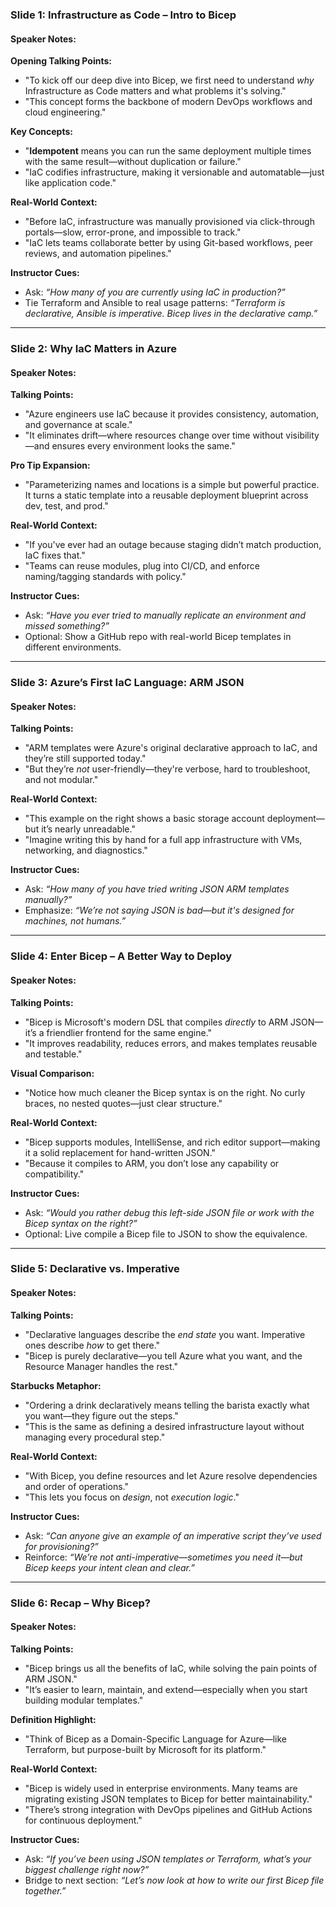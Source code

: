 ### **Slide 1: Infrastructure as Code – Intro to Bicep**

#### Speaker Notes:

**Opening Talking Points:**

* "To kick off our deep dive into Bicep, we first need to understand *why* Infrastructure as Code matters and what problems it's solving."
* "This concept forms the backbone of modern DevOps workflows and cloud engineering."

**Key Concepts:**

* "**Idempotent** means you can run the same deployment multiple times with the same result—without duplication or failure."
* "IaC codifies infrastructure, making it versionable and automatable—just like application code."

**Real-World Context:**

* "Before IaC, infrastructure was manually provisioned via click-through portals—slow, error-prone, and impossible to track."
* "IaC lets teams collaborate better by using Git-based workflows, peer reviews, and automation pipelines."

**Instructor Cues:**

* Ask: *“How many of you are currently using IaC in production?”*
* Tie Terraform and Ansible to real usage patterns: *“Terraform is declarative, Ansible is imperative. Bicep lives in the declarative camp.”*

---

### **Slide 2: Why IaC Matters in Azure**

#### Speaker Notes:

**Talking Points:**

* "Azure engineers use IaC because it provides consistency, automation, and governance at scale."
* "It eliminates drift—where resources change over time without visibility—and ensures every environment looks the same."

**Pro Tip Expansion:**

* "Parameterizing names and locations is a simple but powerful practice. It turns a static template into a reusable deployment blueprint across dev, test, and prod."

**Real-World Context:**

* "If you've ever had an outage because staging didn’t match production, IaC fixes that."
* "Teams can reuse modules, plug into CI/CD, and enforce naming/tagging standards with policy."

**Instructor Cues:**

* Ask: *“Have you ever tried to manually replicate an environment and missed something?”*
* Optional: Show a GitHub repo with real-world Bicep templates in different environments.

---

### **Slide 3: Azure’s First IaC Language: ARM JSON**

#### Speaker Notes:

**Talking Points:**

* "ARM templates were Azure's original declarative approach to IaC, and they’re still supported today."
* "But they’re *not* user-friendly—they're verbose, hard to troubleshoot, and not modular."

**Real-World Context:**

* "This example on the right shows a basic storage account deployment—but it’s nearly unreadable."
* "Imagine writing this by hand for a full app infrastructure with VMs, networking, and diagnostics."

**Instructor Cues:**

* Ask: *“How many of you have tried writing JSON ARM templates manually?”*
* Emphasize: *“We’re not saying JSON is bad—but it's designed for machines, not humans.”*

---

### **Slide 4: Enter Bicep – A Better Way to Deploy**

#### Speaker Notes:

**Talking Points:**

* "Bicep is Microsoft's modern DSL that compiles *directly* to ARM JSON—it’s a friendlier frontend for the same engine."
* "It improves readability, reduces errors, and makes templates reusable and testable."

**Visual Comparison:**

* "Notice how much cleaner the Bicep syntax is on the right. No curly braces, no nested quotes—just clear structure."

**Real-World Context:**

* "Bicep supports modules, IntelliSense, and rich editor support—making it a solid replacement for hand-written JSON."
* "Because it compiles to ARM, you don’t lose any capability or compatibility."

**Instructor Cues:**

* Ask: *“Would you rather debug this left-side JSON file or work with the Bicep syntax on the right?”*
* Optional: Live compile a Bicep file to JSON to show the equivalence.

---

### **Slide 5: Declarative vs. Imperative**

#### Speaker Notes:

**Talking Points:**

* "Declarative languages describe the *end state* you want. Imperative ones describe *how* to get there."
* "Bicep is purely declarative—you tell Azure what you want, and the Resource Manager handles the rest."

**Starbucks Metaphor:**

* "Ordering a drink declaratively means telling the barista exactly what you want—they figure out the steps."
* "This is the same as defining a desired infrastructure layout without managing every procedural step."

**Real-World Context:**

* "With Bicep, you define resources and let Azure resolve dependencies and order of operations."
* "This lets you focus on *design*, not *execution logic*."

**Instructor Cues:**

* Ask: *“Can anyone give an example of an imperative script they’ve used for provisioning?”*
* Reinforce: *“We’re not anti-imperative—sometimes you need it—but Bicep keeps your intent clean and clear.”*

---

### **Slide 6: Recap – Why Bicep?**

#### Speaker Notes:

**Talking Points:**

* "Bicep brings us all the benefits of IaC, while solving the pain points of ARM JSON."
* "It’s easier to learn, maintain, and extend—especially when you start building modular templates."

**Definition Highlight:**

* "Think of Bicep as a Domain-Specific Language for Azure—like Terraform, but purpose-built by Microsoft for its platform."

**Real-World Context:**

* "Bicep is widely used in enterprise environments. Many teams are migrating existing JSON templates to Bicep for better maintainability."
* "There’s strong integration with DevOps pipelines and GitHub Actions for continuous deployment."

**Instructor Cues:**

* Ask: *“If you’ve been using JSON templates or Terraform, what’s your biggest challenge right now?”*
* Bridge to next section: *“Let’s now look at how to write our first Bicep file together.”*
